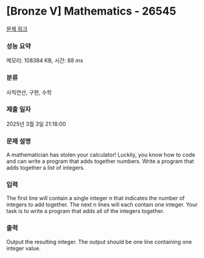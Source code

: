 # [Bronze V] Mathematics - 26545 

[문제 링크](https://www.acmicpc.net/problem/26545) 

### 성능 요약

메모리: 108384 KB, 시간: 88 ms

### 분류

사칙연산, 구현, 수학

### 제출 일자

2025년 3월 3일 21:18:00

### 문제 설명

<p>A mathematician has stolen your calculator! Luckily, you know how to code and can write a program that adds together numbers. Write a program that adds together a list of integers.</p>

### 입력 

 <p>The first line will contain a single integer n that indicates the number of integers to add together. The next n lines will each contain one integer. Your task is to write a program that adds all of the integers together.</p>

### 출력 

 <p>Output the resulting integer. The output should be one line containing one integer value.</p>

